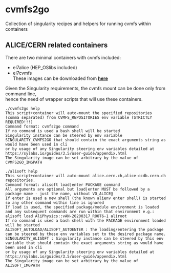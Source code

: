 # cvmfs2go
Collection of singularity recipes and helpers for running cvmfs within containers

## ALICE/CERN related containers
There are two minimal containers with cvmfs included:
* el7alice (HEP_OSlibs included)
* el7cvmfs   
These images can be downloaded from [**here**](http://asevcenc.web.cern.ch/asevcenc/singularity/)

Given the Singularity requirements, the cvmfs mount can be done only from command line,   
hence the need of wrapper scripts that will use these containers.
```
./cvmfs2go help
This script+container will auto-mount the specified repositories (comma separated) from CVMFS_REPOSITORIES env variable (STRICTLY REQUIRED!!!)
Command format: cvmfs2go command
If no command is used a bash shell will be started
Singularity instance can be steered by env variable SINGULARITY_CVMFS2GO that should contain the exact arguments string as would have been used in cli
or by usage of any Singularity steering env variables detailed at https://sylabs.io/guides/3.5/user-guide/appendix.html
The Singularity image can be set arbitrary by the value of CVMFS2GO_IMGPATH
```

```
./alisoft help
This script+container will auto-mount alice.cern.ch,alice-ocdb.cern.ch repositories.
Command format: alisoft load|enter PACKAGE command
All arguments are optional but load|enter MUST be followed by a package name - just the name, without VO_ALICE@
If enter is used a new shell (the known alienv enter shell) is started so any other command within line is ignored
If load is used, the specified package/module environment is loaded and any subsequent commands are run within that environment e.g.:
alisoft load AliPhysics::vAN-20200317_ROOT6-1 aliroot
If no command is used a bash shell with the PACKAGE environment loaded will be started
ALISOFT_AUTOLOAD/ALISOFT_AUTOENTER : The loading/entering the package can be steered by these env variables set to the desired package name.
SINGULARITY_ALISOFT : Singularity instance can be steered by this env variable that should contain the exact arguments string as would have been used in cli
or by usage of any Singularity steering env variables detailed at https://sylabs.io/guides/3.5/user-guide/appendix.html
The Singularity image can be set arbitrary by the value of ALISOFT_IMGPATH
```
